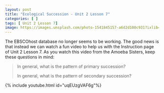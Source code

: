 ```yaml
---
layout: post
title: "Ecological Succession - Unit 2 Lesson 7"
categories: [ ]
tags: [ Unit 2 Lesson 7]
image: https://images.unsplash.com/photo-1541845157-a6d2d100c931?ixlib=rb-1.2.1&ixid=eyJhcHBfaWQiOjEyMDd9&auto=format&fit=crop&w=750&q=80
---
```


The EBSCOhost database no longer seems to be working. The good news is that instead we can watch a fun video to help us with the Instruction page of Unit 2 Lesson 7. As you watch this video from the Amoeba Sisters, keep these questions in mind:

>In general, what is the pattern of primary succession?
>
>In general, what is the pattern of secondary succession?

{% include youtube.html id="uqEUzgVAF6g"%}